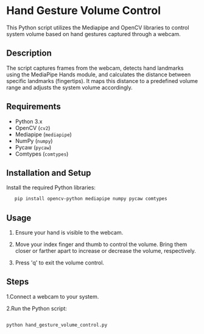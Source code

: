 # Hand Gesture Volume Control

This Python script utilizes the Mediapipe and OpenCV libraries to control system volume based on hand gestures captured through a webcam.

## Description

The script captures frames from the webcam, detects hand landmarks using the MediaPipe Hands module, and calculates the distance between specific landmarks (fingertips). It maps this distance to a predefined volume range and adjusts the system volume accordingly.

## Requirements

- Python 3.x
- OpenCV (`cv2`)
- Mediapipe (`mediapipe`)
- NumPy (`numpy`)
- Pycaw (`pycaw`)
- Comtypes (`comtypes`)

## Installation and Setup

Install the required Python libraries:
```bash
   pip install opencv-python mediapipe numpy pycaw comtypes 
```

 ## Usage
 
  1. Ensure your hand is visible to the webcam.
  
  2. Move your index finger and thumb to control the volume. Bring them closer or farther apart to increase or decrease the volume, respectively.
  
  3. Press 'q' to exit the volume control.

 ## Steps
 
1.Connect a webcam to your system.

2.Run the Python script:
 ```bash

python hand_gesture_volume_control.py
```
